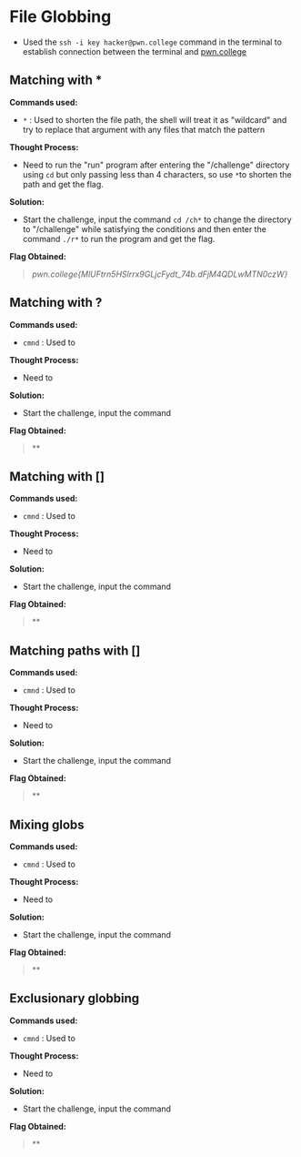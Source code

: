 # File Globbing
- Used the `ssh -i key hacker@pwn.college` command in the terminal to establish connection between the terminal and [pwn.college](https://pwn.college/)

## Matching with *
**Commands used:**
- `*`  : Used to shorten the file path, the shell will treat it as "wildcard" and try to replace that argument with any files that match the pattern

**Thought Process:**
- Need to run the "run" program after entering the "/challenge" directory using `cd` but only passing less than 4 characters, so use `*`to shorten the path and get the flag.

**Solution:**
- Start the challenge, input the command `cd /ch*` to change the directory to "/challenge" while satisfying the conditions and then enter the command `./r*` to run the program and get the flag.

**Flag Obtained:**
> *pwn.college{MlUFtrn5HSlrrx9GLjcFydt_74b.dFjM4QDLwMTN0czW}*

## Matching with ?
**Commands used:**
- `cmnd`  : Used to  

**Thought Process:**
- Need to

**Solution:**
- Start the challenge, input the command   

**Flag Obtained:**
> **

## Matching with []
**Commands used:**
- `cmnd`  : Used to  

**Thought Process:**
- Need to

**Solution:**
- Start the challenge, input the command   

**Flag Obtained:**
> **

## Matching paths with []
**Commands used:**
- `cmnd`  : Used to  

**Thought Process:**
- Need to

**Solution:**
- Start the challenge, input the command   

**Flag Obtained:**
> **

## Mixing globs
**Commands used:**
- `cmnd`  : Used to  

**Thought Process:**
- Need to

**Solution:**
- Start the challenge, input the command   

**Flag Obtained:**
> **

## Exclusionary globbing
**Commands used:**
- `cmnd`  : Used to  

**Thought Process:**
- Need to

**Solution:**
- Start the challenge, input the command   

**Flag Obtained:**
> **
